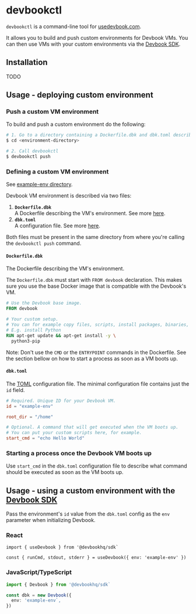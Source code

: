 # devbookctl
`devbookctl` is a command-line tool for [usedevbook.com](https://www.usedevbook.com/).


It allows you to build and push custom environments for Devbook VMs. You can then use VMs with your custom environments via the [Devbook SDK](https://github.com/devbookhq/sdk).

## Installation
TODO

## Usage - deploying custom environment
### Push a custom VM environment
To build and push a custom environment do the following:
```sh
# 1. Go to a directory containing a Dockerfile.dbk and dbk.toml describing your custom VM environment
$ cd <environment-directory>

# 2. Call devbookctl
$ devbookctl push
```

### Defining a custom VM environment
See [example-env directory](./example-env).

Devbook VM environment is described via two files:
1. **`Dockerfile.dbk`** <br/>
A Dockerfile describing the VM's environment. See more [here](#Dockerfile.dbk).
2. **`dbk.toml`** <br/>
A configuration file. See more [here](#dbk.toml).

Both files must be present in the same directory from where you're calling the `devbookctl push` command.

#### `Dockerfile.dbk`
The Dockerfile describing the VM's environment.

The `Dockerfile.dbk` must start with `FROM devbook` declaration. This makes sure you use the base Docker image that is compatible with the Devbook's VM.

```dockerfile
# Use the Devbook base image.
FROM devbook

# Your custom setup.
# You can for example copy files, scripts, install packages, binaries, etc.
# E.g. install Python
RUN apt-get update && apt-get install -y \
  python3-pip
```

Note: Don't use the `CMD` or the `ENTRYPOINT` commands in the Dockerfile. See the section bellow on how to start a process as soon as a VM boots up.

#### `dbk.toml`
The [TOML](https://toml.io/en/) configuration file. The minimal configuration file contains just the `id` field.

```toml
# Required. Unique ID for your Devbook VM.
id = "example-env"

root_dir = "/home"

# Optional. A command that will get executed when the VM boots up.
# You can put your custom scripts here, for example.
start_cmd = "echo Hello World"
```

### Starting a process once the Devbook VM boots up
Use `start_cmd` in the `dbk.toml` configuration file to describe what command should be executed as soon as the VM boots up.

## Usage - using a custom environment with the [Devbook SDK](https://github.com/devbookhq/sdk)
Pass the environment's `id` value from the `dbk.toml` config as the `env` parameter when initializing Devbook.

### React
```tsx
import { useDevbook } from '@devbookhq/sdk`

const { runCmd, stdout, stderr } = useDevbook({ env: 'example-env' })
```

### JavaScript/TypeScript
```ts
import { Devbook } from '@devbookhq/sdk`

const dbk = new Devbook({
  env: 'example-env`,
})
```